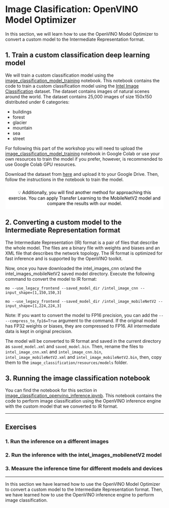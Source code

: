 # Image Clasification: OpenVINO Model Optimizer
In this section, we will learn how to use the OpenVINO Model Optimizer to convert a custom model to the Intermediate Representation format.

## 1. Train a custom classification deep learning model
We will train a custom classification model using the [image_classification_model_training](image_classification/image_classification_model_training.ipynb) notebook. This notebook contains the code to train a custom classification model using the [Intel Image Classification](https://www.kaggle.com/datasets/puneet6060/intel-image-classification) dataset. The dataset contains images of natural scenes around the world. The dataset contains 25,000 images of size 150x150 distributed under 6 categories:

- buildings
- forest
- glacier
- mountain
- sea
- street

For following this part of the workshop you will need to upload the [image_classification_model_training](image_classification/image_classification_model_training.ipynb) notebook in Google Colab or use your own resources to train the model if you prefer, however, is recommended to use Google Colab GPU resources.

Download the dataset from [here](https://www.kaggle.com/puneet6060/intel-image-classification/download) and upload it to your Google Drive. Then, follow the instructions in the notebook to train the model.

<div style="text-align:center; background-color:#ffff; padding:10px; color:black;">
💡 Additionally, you will find another method for approaching this exercise. You can apply Transfer Learning to the MobileNetV2 model and compare the results with our model.
</div>

## 2. Converting a custom model to the Intermediate Representation format
The Intermediate Representation (IR) format is a pair of files that describe the whole model. The files are a binary file with weights and biases and an XML file that describes the network topology. The IR format is optimized for fast inference and is supported by the OpenVINO toolkit.

Now, once you have downloaded the intel_images_cnn or/and the intel_images_mobileNetV2 saved model directory.  Execute the following command to convert the model to IR format:

```
mo --use_legacy_frontend --saved_model_dir /intel_image_cnn --input_shape=[1,150,150,3] 
```

```
mo --use_legacy_frontend --saved_model_dir /intel_image_mobileNetV2 --input_shape=[1,224,224,3]  
```

Note: If you want to convert the model to FP16 precision, you can add the `----compress_to_fp16=True` argument to the command. If the original model has FP32 weights or biases, they are compressed to FP16. All intermediate data is kept in original precision. 

The model will be converted to IR format and saved in the current directory as `saved_model.xml` and `saved_model.bin`. Then, rename the files to `intel_image_cnn.xml` and `intel_image_cnn.bin`, `intel_image_mobileNetV2.xml` and `intel_image_mobileNetV2.bin`, then, copy them to the `image_classification/resources/models` folder.

## 3. Running the image classification notebook
You can find the notebook for this section in [image_classification_openvino_inference.ipynb](image_classification/image_classification_openvino_inference.ipynb). This notebook contains the code to perform image classification using the OpenVINO inference engine with the custom model that we converted to IR format.

------
## Exercises
### 1. Run the inference on a different images
### 2. Run the inference with the intel_images_mobilenetV2 model
### 3. Measure the inference time for different models and devices

------

In this section we have learned how to use the OpenVINO Model Optimizer to convert a custom model to the Intermediate Representation format. Then, we have learned how to use the OpenVINO inference engine to perform image classification.